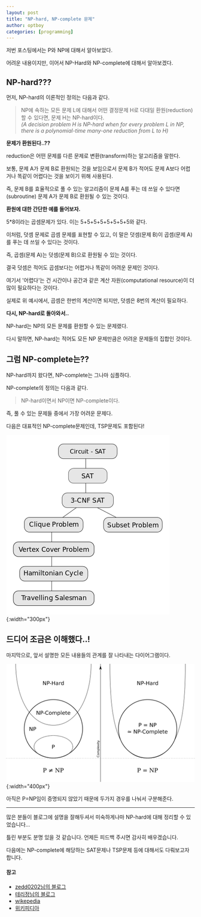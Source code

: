 ```yaml
---
layout: post
title: "NP-hard, NP-complete 문제"
author: optboy
categories: [programming]
---
```


저번 포스팅에서는 P와 NP에 대해서 알아보았다.  

어려운 내용이지만, 이어서 NP-Hard와 NP-complete에 대해서 알아보겠다. 

## NP-hard???

먼저, NP-hard의 이론적인 정의는 다음과 같다.  

> NP에 속하는 모든 문제 L에 대해서 어떤 결정문제 H로 다대일 환원(reduction)할 수 있다면, 문제 H는 NP-hard이다.  
> *(A decision problem H is NP-hard when for every problem L in NP, there is a polynomial-time many-one reduction from L to H)*  

**문제가 환원된다..??**

reduction은 어떤 문제를 다른 문제로 변환(transform)하는 알고리즘을 말한다.  

보통, 문제 A가 문제 B로 환원되는 것을 보임으로서 문제 B가 적어도 문제 A보다 어렵거나 똑같이 어렵다는 것을 보이기 위해 사용된다.  

즉, 문제 B를 효율적으로 풀 수 있는 알고리즘이 문제 A를 푸는 데 쓰일 수 있다면(subroutine) 문제 A가 문제 B로 환원될 수 있는 것이다.  

**환원에 대한 간단한 예를 들어보자.**

5*8이라는 곱셈문제가 있다. 이는 5+5+5+5+5+5+5+5와 같다. 

이처럼, 덧셈 문제로 곱셈 문제를 표현할 수 있고, 이 말은 덧셈(문제 B)이 곱셈(문제 A)를 푸는 데 쓰일 수 있다는 것이다.  

즉, 곱셈(문제 A)는 덧셈(문제 B)으로 환원될 수 있는 것이다.  

결국 덧셈은 적어도 곱셈보다는 어렵거나 똑같이 어려운 문제인 것이다. 

여기서 '어렵다'는 건 시간이나 공간과 같은 계산 자원(computational resource)이 더 많이 필요하다는 것이다.

실제로 위 예시에서, 곱셈은 한번의 계산이면 되지만, 덧셈은 8번의 계산이 필요하다.

**다시, NP-hard로 돌아와서..**

NP-hard는 NP의 모든 문제를 환원할 수 있는 문제랬다. 

다시 말하면, NP-hard는 적어도 모든 NP 문제만큼은 어려운 문제들의 집합인 것이다. 

## 그럼 NP-complete는??

NP-hard까지 왔다면, NP-complete는 그나마 심플하다.  

NP-complete의 정의는 다음과 같다.  

> NP-hard이면서 NP이면 NP-complete이다.  

즉, 풀 수 있는 문제들 중에서 가장 어려운 문제다.  

다음은 대표적인 NP-complete문제인데, TSP문제도 포함된다!

![](/assets/img/NP_hard/SAT_tree.png){:width="300px"}  

## 드디어 조금은 이해했다..!  

마지막으로, 앞서 설명한 모든 내용들의 관계를 잘 나타내는 다이어그램이다.   

![](/assets/img/NP_hard/diagram.png){:width="400px"}  

아직은 P=NP임이 증명되지 않았기 때문에 두가지 경우를 나눠서 구분해준다.

-----  

많은 분들이 블로그에 설명을 잘해두셔서 미숙하게나마 NP-hard에 대해 정리할 수 있었습니다...

틀린 부분도 분명 있을 것 같습니다. 언제든 피드백 주시면 감사히 배우겠습니다.

다음에는 NP-complete에 해당하는 SAT문제나 TSP문제 등에 대해서도 다뤄보고자 합니다.

#### 참고
- [zedd0202님의 블로그](https://zeddios.tistory.com/93)
- [테리정님의 블로그](https://inverse90.tistory.com/entry/PNP-NP-Hard-NP-Complete)
- [wikepedia](https://en.wikipedia.org/wiki/Reduction_(complexity))
- [위키피디아](https://ko.wikipedia.org/wiki/NP-%EB%82%9C%ED%95%B4)
